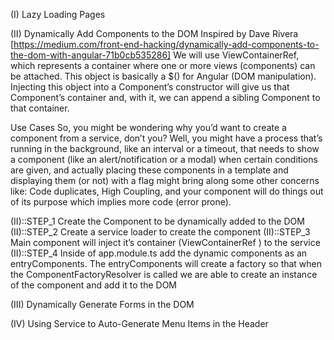 (I) Lazy Loading Pages


(II) Dynamically Add Components to the DOM 
  Inspired by Dave Rivera [https://medium.com/front-end-hacking/dynamically-add-components-to-the-dom-with-angular-71b0cb535286]
  We will use ViewContainerRef, which represents a container where one or more views (components) can be attached. This object is basically a $(<selector>) for Angular (DOM manipulation). Injecting this object into a Component’s constructor will give us that Component’s container and, with it, we can append a sibling Component to that container.

  Use Cases
  So, you might be wondering why you’d want to create a component from a service, don’t you? Well, you might have a process that’s running in the background, like an interval or a timeout, that needs to show a component (like an alert/notification or a modal) when certain conditions are given, and actually placing these components in a template and displaying them (or not) with a flag might bring along some other concerns like: Code duplicates, High Coupling, and your component will do things out of its purpose which implies more code (error prone).

  (II)::STEP_1 Create the Component to be dynamically added to the DOM
  (II)::STEP_2 Create a service loader to create the component
  (II)::STEP_3 Main component will inject it’s container (ViewContainerRef ) to the service
  (II)::STEP_4 Inside of app.module.ts add the dynamic components as an entryComponents. The entryComponents will create a factory so that when the ComponentFactoryResolver is called we are able to create an instance of the component and add it to the DOM


(III) Dynamically Generate Forms in the DOM


(IV) Using Service to Auto-Generate Menu Items in the Header
